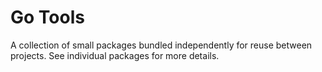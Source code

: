 # Go Tools #

A collection of small packages bundled independently for reuse between projects.  See individual packages for more details.

